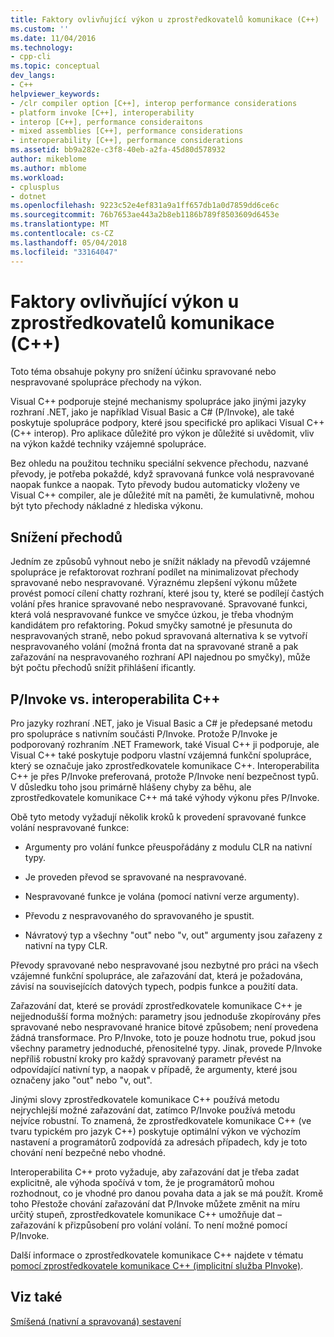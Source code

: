 ```yaml
---
title: Faktory ovlivňující výkon u zprostředkovatelů komunikace (C++) | Microsoft Docs
ms.custom: ''
ms.date: 11/04/2016
ms.technology:
- cpp-cli
ms.topic: conceptual
dev_langs:
- C++
helpviewer_keywords:
- /clr compiler option [C++], interop performance considerations
- platform invoke [C++], interoperability
- interop [C++], performance consideraitons
- mixed assemblies [C++], performance considerations
- interoperability [C++], performance considerations
ms.assetid: bb9a282e-c3f8-40eb-a2fa-45d80d578932
author: mikeblome
ms.author: mblome
ms.workload:
- cplusplus
- dotnet
ms.openlocfilehash: 9223c52e4ef831a9a1ff657db1a0d7859dd6ce6c
ms.sourcegitcommit: 76b7653ae443a2b8eb1186b789f8503609d6453e
ms.translationtype: MT
ms.contentlocale: cs-CZ
ms.lasthandoff: 05/04/2018
ms.locfileid: "33164047"
---
```

# <a name="performance-considerations-for-interop-c"></a>Faktory ovlivňující výkon u zprostředkovatelů komunikace (C++)
Toto téma obsahuje pokyny pro snížení účinku spravované nebo nespravované spolupráce přechody na výkon.  
  
 Visual C++ podporuje stejné mechanismy spolupráce jako jinými jazyky rozhraní .NET, jako je například Visual Basic a C# (P/Invoke), ale také poskytuje spolupráce podpory, které jsou specifické pro aplikaci Visual C++ (C++ interop). Pro aplikace důležité pro výkon je důležité si uvědomit, vliv na výkon každé techniky vzájemné spolupráce.  
  
 Bez ohledu na použitou techniku speciální sekvence přechodu, nazvané převody, je potřeba pokaždé, když spravovaná funkce volá nespravované naopak funkce a naopak. Tyto převody budou automaticky vloženy ve Visual C++ compiler, ale je důležité mít na paměti, že kumulativně, mohou být tyto přechody nákladné z hlediska výkonu.  
  
## <a name="reducing-transitions"></a>Snížení přechodů  
 Jedním ze způsobů vyhnout nebo je snížit náklady na převodů vzájemné spolupráce je refaktorovat rozhraní podílet na minimalizovat přechody spravované nebo nespravované. Výraznému zlepšení výkonu můžete provést pomocí cílení chatty rozhraní, které jsou ty, které se podílejí častých volání přes hranice spravované nebo nespravované. Spravované funkci, která volá nespravované funkce ve smyčce úzkou, je třeba vhodným kandidátem pro refaktoring. Pokud smyčky samotné je přesunuta do nespravovaných straně, nebo pokud spravovaná alternativa k se vytvoří nespravovaného volání (možná fronta dat na spravované straně a pak zařazování na nespravovaného rozhraní API najednou po smyčky), může být počtu přechodů snížit přihlášení ificantly.  
  
## <a name="pinvoke-vs-c-interop"></a>P/Invoke vs. interoperabilita C++  
 Pro jazyky rozhraní .NET, jako je Visual Basic a C# je předepsané metodu pro spolupráce s nativním součásti P/Invoke. Protože P/Invoke je podporovaný rozhraním .NET Framework, také Visual C++ ji podporuje, ale Visual C++ také poskytuje podporu vlastní vzájemná funkční spolupráce, který se označuje jako zprostředkovatele komunikace C++. Interoperabilita C++ je přes P/Invoke preferovaná, protože P/Invoke není bezpečnost typů. V důsledku toho jsou primárně hlášeny chyby za běhu, ale zprostředkovatele komunikace C++ má také výhody výkonu přes P/Invoke.  
  
 Obě tyto metody vyžadují několik kroků k provedení spravované funkce volání nespravované funkce:  
  
-   Argumenty pro volání funkce přeuspořádány z modulu CLR na nativní typy.  
  
-   Je proveden převod se spravované na nespravované.  
  
-   Nespravované funkce je volána (pomocí nativní verze argumenty).  
  
-   Převodu z nespravovaného do spravovaného je spustit.  
  
-   Návratový typ a všechny "out" nebo "v, out" argumenty jsou zařazeny z nativní na typy CLR.  
  
 Převody spravované nebo nespravované jsou nezbytné pro práci na všech vzájemné funkční spolupráce, ale zařazování dat, která je požadována, závisí na souvisejících datových typech, podpis funkce a použití data.  
  
 Zařazování dat, které se provádí zprostředkovatele komunikace C++ je nejjednodušší forma možných: parametry jsou jednoduše zkopírovány přes spravované nebo nespravované hranice bitové způsobem; není provedena žádná transformace. Pro P/Invoke, toto je pouze hodnotu true, pokud jsou všechny parametry jednoduché, přenositelné typy. Jinak, provede P/Invoke nepříliš robustní kroky pro každý spravovaný parametr převést na odpovídající nativní typ, a naopak v případě, že argumenty, které jsou označeny jako "out" nebo "v, out".  
  
 Jinými slovy zprostředkovatele komunikace C++ používá metodu nejrychlejší možné zařazování dat, zatímco P/Invoke používá metodu nejvíce robustní. To znamená, že zprostředkovatele komunikace C++ (ve tvaru typickém pro jazyk C++) poskytuje optimální výkon ve výchozím nastavení a programátorů zodpovídá za adresách případech, kdy je toto chování není bezpečné nebo vhodné.  
  
 Interoperabilita C++ proto vyžaduje, aby zařazování dat je třeba zadat explicitně, ale výhoda spočívá v tom, že je programátorů mohou rozhodnout, co je vhodné pro danou povaha data a jak se má použít. Kromě toho Přestože chování zařazování dat P/Invoke můžete změnit na míru určitý stupeň, zprostředkovatele komunikace C++ umožňuje dat – zařazování k přizpůsobení pro volání volání. To není možné pomocí P/Invoke.  
  
 Další informace o zprostředkovatele komunikace C++ najdete v tématu [pomocí zprostředkovatele komunikace C++ (implicitní služba PInvoke)](../dotnet/using-cpp-interop-implicit-pinvoke.md).  
  
## <a name="see-also"></a>Viz také  
 [Smíšená (nativní a spravovaná) sestavení](../dotnet/mixed-native-and-managed-assemblies.md)